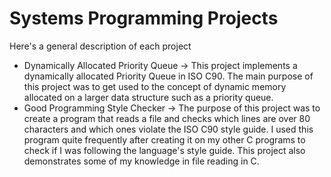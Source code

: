 # Systems Programming Projects

Here's a general description of each project

- Dynamically Allocated Priority Queue -> This project implements a dynamically allocated Priority Queue in ISO C90. The main purpose of this project was to get used to the concept of dynamic memory allocated on a larger data structure such as a priority queue. 
- Good Programming Style Checker -> The purpose of this project was to create a program that reads a file and checks which lines are over 80 characters and which ones violate the ISO C90 style guide. I used this program quite frequently after creating it on my other C programs to check if I was following the language's style guide. This project also demonstrates some of my knowledge in file reading in C. 
